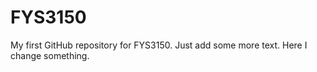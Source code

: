 # FYS3150
My first GitHub repository for FYS3150. Just add some more text. Here I change something.
